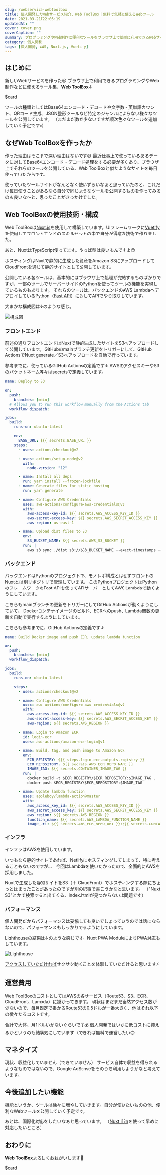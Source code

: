 ```yaml
---
slug: /webservice-webtoolbox
title: 個人開発したWebサービス紹介、Web ToolBox｜無料で気軽に使えるWebツール
date: 2021-03-21T22:05:19
updatedAt: ""
cover: cover.png
coverCaption: ""
summary: プログラミングやWeb制作に便利なツールをブラウザ上で簡単に利用できるWebサービスを作りました😆
category: 個人開発
tags: [個人開発, AWS, Nuxt.js, Vuetify]
---
```


## はじめに

新しいWebサービスを作った😆
ブラウザ上で利用できるプログラミングやWeb制作などに使えるツール集、**Web ToolBox**↓

[$card](https://web-toolbox.dev/)

ツールの種類としてはBase64エンコード・デコードや文字数・英単語カウント、QRコード生成、JSON整形ツールなど特定のジャンルによらない様々なツールを公開しています。
（まだまだ数が少ないですが順次色々なツールを追加していく予定です✊）

## なぜWeb ToolBoxを作ったか

作った理由はそこまで深い理由はないです😅
最近仕事上で使っているあるデータに対してBase64エンコード・デコード処理をする必要が多くあり、ブラウザ上でそれらのツールを公開している、Web ToolBoxと似たようなサイトを毎日使っていたからです。

使っていたツールサイトがなんとなく使いずらいなぁと思っていたのと、これだけ毎日使うことがあるなら自分で同じようなツールを公開するものを作ってみるのも良いな～と、思ったことがきっかけでした。

## Web ToolBoxの使用技術・構成

Web ToolBoxは[Nuxt.js](https://ja.nuxtjs.org/)を使用して構築しています。UIフレームワークに[Vuetify](https://vuetifyjs.com/ja/)を使用してフロントエンドのスキルセットの中で自分が得意な技術で作りました。

あと、NuxtはTypeScript使ってます。やっぱ型は良いもんですよ😏

ホスティングはNuxtで静的に生成した資産をAmazon S3にアップロードしてCloudFrontを通じて静的サイトとして公開しています。

公開している各ツールは、基本的にはブラウザ上で処理が完結するものばかりですが、一部のツールでサーバーサイドのPythonを使ってツールの機能を実現しているものもあります。
それらのツールは、バックエンドのAWS LambdaへデプロイしているPython（[Fast API](https://fastapi.tiangolo.com/ja/)）に対してAPIでやり取りしています。

大まかな構成図は↓のような感じ。

![構成図](./infra.png)

### フロントエンド

前述の通りフロントエンドはNuxtで静的生成したサイトをS3へアップロードして公開しています。
GitHubのmainブランチ更新をトリガーにして、GitHub ActionsでNuxt generate／S3へアップロードを自動で行っています。

参考までに、使っているGitHub Actionsの定義です↓
AWSのアクセスキーやS3のバケットネーム等々はsecretsで定義しています。

```yaml:title=.github/workflows/deploy.yml
name: Deploy to S3

on:
  push:
    branches: [main]
  # Allows you to run this workflow manually from the Actions tab
  workflow_dispatch:

jobs:
  build:
    runs-on: ubuntu-latest

    env:
      BASE_URL: ${{ secrets.BASE_URL }}
    steps:
      - uses: actions/checkout@v2

      - uses: actions/setup-node@v2
        with:
          node-version: "12"

      - name: Install all deps
        run: yarn install --frozen-lockfile
      - name: Generate files for static hosting
        run: yarn generate

      - name: Configure AWS Credentials
        uses: aws-actions/configure-aws-credentials@v1
        with:
          aws-access-key-id: ${{ secrets.AWS_ACCESS_KEY_ID }}
          aws-secret-access-key: ${{ secrets.AWS_SECRET_ACCESS_KEY }}
          aws-region: us-east-1

      - name: Upload dist files to S3
        env:
          S3_BUCKET_NAME: ${{ secrets.AWS_S3_BUCKET }}
        run: |
          aws s3 sync ./dist s3://$S3_BUCKET_NAME --exact-timestamps --delete

```

### バックエンド

バックエンドはPythonのプロジェクトで、モノレポ構成とはせずフロントのNuxtとは別リポジトリで管理しています。
このPythonプロジェクトはPythonのフレームワークのFast APIを使ってAPIサーバーとしてAWS Lambdaで動くようにしています。

こちらもmainブランチの更新をトリガーにしてGitHub Actionsが動くようにしていて、
Dockerコンテナイメージのビルド、ECRへのpush、Lambda関数の更新を自動で実行するようにしています。

こちらも参考までに、GitHub Actionsの定義です↓

```yaml:title=.github/workflows/deploy.yml
name: Build Docker image and push ECR, update lambda function

on:
  push:
    branches: [main]
  workflow_dispatch:

jobs:
  build:
    runs-on: ubuntu-latest

    steps:
      - uses: actions/checkout@v2

      - name: Configure AWS Credentials
        uses: aws-actions/configure-aws-credentials@v1
        with:
          aws-access-key-id: ${{ secrets.AWS_ACCESS_KEY_ID }}
          aws-secret-access-key: ${{ secrets.AWS_SECRET_ACCESS_KEY }}
          aws-region: ${{ secrets.AWS_REGION }}

      - name: Login to Amazon ECR
        id: login-ecr
        uses: aws-actions/amazon-ecr-login@v1

      - name: Build, tag, and push image to Amazon ECR
        env:
          ECR_REGISTRY: ${{ steps.login-ecr.outputs.registry }}
          ECR_REPOSITORY: ${{ secrets.AWS_ECR_REPO_NAME }}
          IMAGE_TAG: ${{ secrets.CONTAINER_IMAGE_TAG }}
        run: |
          docker build -t $ECR_REGISTRY/$ECR_REPOSITORY:$IMAGE_TAG .
          docker push $ECR_REGISTRY/$ECR_REPOSITORY:$IMAGE_TAG

      - name: Update lambda function
        uses: appleboy/lambda-action@master
        with:
          aws_access_key_id: ${{ secrets.AWS_ACCESS_KEY_ID }}
          aws_secret_access_key: ${{ secrets.AWS_SECRET_ACCESS_KEY }}
          aws_region: ${{ secrets.AWS_REGION }}
          function_name: ${{ secrets.AWS_LAMBDA_FUNCTION_NAME }}
          image_uri: ${{ secrets.AWS_ECR_REPO_URI }}:${{ secrets.CONTAINER_IMAGE_TAG }}
```

### インフラ

インフラはAWSを使用しています。

いつもなら静的サイトであれば、Netlifyにホスティングしてしまって、特に考えることもないのですが、、
今回はLambdaを使いたかったので、全面的にAWSを採用しました。

Nuxtで生成した静的サイトをS3（＋ CloudFront）でホスティングする際にちょっとはまったことがあったのですが別の記事で書こうかなと思います。
（"Nuxt S3"とかで検索すると出てくる、index.htmlが見つからないよ問題です）

### パフォーマンス

個人開発だからパフォーマンスは妥協しても良いでしょっていうのでは話にならないので、パフォーマンスもしっかりでるようにしています。

Lighthouseの結果は↓のような感じです。[Nuxt PWA Module](https://pwa.nuxtjs.org/)によりPWA対応もしています。

![Lighthouse](./lighthouse.png)

[アクセスしていただければ](https://web-toolbox.dev/)サクサク動くことを体験していただけると思います⚡

## 運営費用

Web ToolBoxのコストとしてはAWSの各サービス（Route53、S3、ECR、CloudFront、Lambda）に掛かってきます。
現状はまだまだ全然アクセス数が少ないので、毎月固定で掛かるRoute53の0.5ドルが一番大きく、他はそれ以下の微々たるコストです。

合計で大体、月1ドルいかないぐらいです💰
個人開発ではいかに低コストに抑えるかというのも結構気にしています（できれば無料で運営したい🙃

## マネタイズ

現状、収益化していません（できていません）
サービス自体で収益を得られるようなものではないので、Google AdSenseをそのうち利用しようかなと考えています。

## 今後追加したい機能

機能というか、ツールは徐々に増やしていきます。自分が使いたいものの他、便利なWebツールを公開していく予定です。

あとは、国際化対応をしたいなぁと思っています。
（[Nuxt i18n](https://i18n.nuxtjs.org/)を使って早めに対応したいところ）

## おわりに

**Web ToolBox**よろしくおねがいします👋

[$card](https://web-toolbox.dev/)
